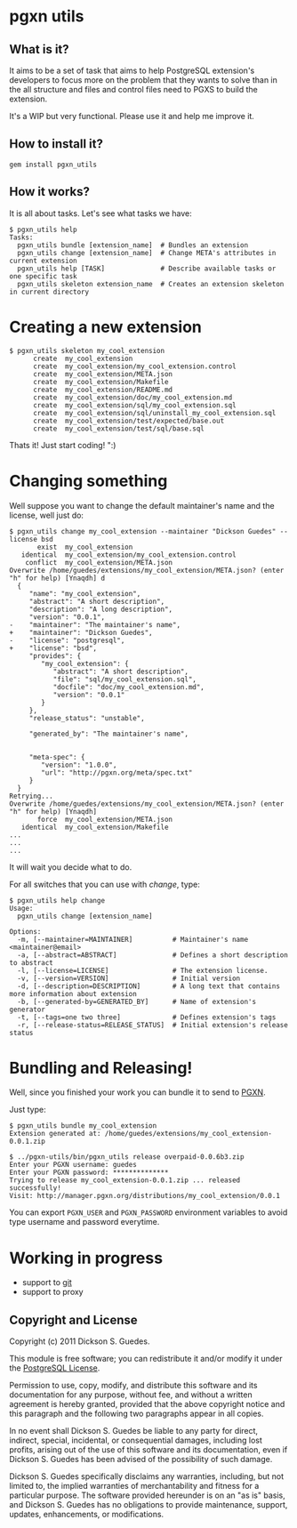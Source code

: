 pgxn utils
==========

What is it?
--------

It aims to be a set of task that aims to help PostgreSQL extension's developers to focus more on the problem that they wants to solve than in the all structure and files and control files need to PGXS to build the extension.

It's a WIP but very functional. Please use it and help me improve it.

How to install it?
------------------

    gem install pgxn_utils

How it works?
-------------

It is all about tasks. Let's see what tasks we have:

    $ pgxn_utils help
    Tasks:
      pgxn_utils bundle [extension_name]  # Bundles an extension
      pgxn_utils change [extension_name]  # Change META's attributes in current extension
      pgxn_utils help [TASK]              # Describe available tasks or one specific task
      pgxn_utils skeleton extension_name  # Creates an extension skeleton in current directory


# Creating a new extension

    $ pgxn_utils skeleton my_cool_extension
          create  my_cool_extension
          create  my_cool_extension/my_cool_extension.control
          create  my_cool_extension/META.json
          create  my_cool_extension/Makefile
          create  my_cool_extension/README.md
          create  my_cool_extension/doc/my_cool_extension.md
          create  my_cool_extension/sql/my_cool_extension.sql
          create  my_cool_extension/sql/uninstall_my_cool_extension.sql
          create  my_cool_extension/test/expected/base.out
          create  my_cool_extension/test/sql/base.sql

Thats it! Just start coding! ":)

# Changing something

Well suppose you want to change the default maintainer's name and the license, well just do:

    $ pgxn_utils change my_cool_extension --maintainer "Dickson Guedes" --license bsd
           exist  my_cool_extension
       identical  my_cool_extension/my_cool_extension.control
        conflict  my_cool_extension/META.json
    Overwrite /home/guedes/extensions/my_cool_extension/META.json? (enter "h" for help) [Ynaqdh] d
      {
         "name": "my_cool_extension",
         "abstract": "A short description",
         "description": "A long description",
         "version": "0.0.1",
    -    "maintainer": "The maintainer's name",
    +    "maintainer": "Dickson Guedes",
    -    "license": "postgresql",
    +    "license": "bsd",
         "provides": {
            "my_cool_extension": {
               "abstract": "A short description",
               "file": "sql/my_cool_extension.sql",
               "docfile": "doc/my_cool_extension.md",
               "version": "0.0.1"
            }
         },
         "release_status": "unstable",
      
         "generated_by": "The maintainer's name",
      
      
         "meta-spec": {
            "version": "1.0.0",
            "url": "http://pgxn.org/meta/spec.txt"
         }
      }
    Retrying...
    Overwrite /home/guedes/extensions/my_cool_extension/META.json? (enter "h" for help) [Ynaqdh]
           force  my_cool_extension/META.json
       identical  my_cool_extension/Makefile
    ...
    ...
    ...

It will wait you decide what to do.

For all switches that you can use with *change*, type:

    $ pgxn_utils help change
    Usage:
      pgxn_utils change [extension_name]

    Options:
      -m, [--maintainer=MAINTAINER]          # Maintainer's name <maintainer@email>
      -a, [--abstract=ABSTRACT]              # Defines a short description to abstract
      -l, [--license=LICENSE]                # The extension license.
      -v, [--version=VERSION]                # Initial version
      -d, [--description=DESCRIPTION]        # A long text that contains more information about extension
      -b, [--generated-by=GENERATED_BY]      # Name of extension's generator
      -t, [--tags=one two three]             # Defines extension's tags
      -r, [--release-status=RELEASE_STATUS]  # Initial extension's release status


# Bundling and Releasing!

Well, since you finished your work you can bundle it to send to [PGXN](http://pgxn.org).

Just type:

    $ pgxn_utils bundle my_cool_extension
    Extension generated at: /home/guedes/extensions/my_cool_extension-0.0.1.zip

    $ ../pgxn-utils/bin/pgxn_utils release overpaid-0.0.6b3.zip 
    Enter your PGXN username: guedes
    Enter your PGXN password: **************
    Trying to release my_cool_extension-0.0.1.zip ... released successfully!
    Visit: http://manager.pgxn.org/distributions/my_cool_extension/0.0.1

You can export `PGXN_USER` and `PGXN_PASSWORD` environment variables to avoid
type username and password everytime.

# Working in progress

* support to [git](http://git-scm.org)
* support to proxy

Copyright and License
---------------------

Copyright (c) 2011 Dickson S. Guedes.

This module is free software; you can redistribute it and/or modify it under
the [PostgreSQL License](http://www.opensource.org/licenses/postgresql).

Permission to use, copy, modify, and distribute this software and its
documentation for any purpose, without fee, and without a written agreement is
hereby granted, provided that the above copyright notice and this paragraph
and the following two paragraphs appear in all copies.

In no event shall Dickson S. Guedes be liable to any party for direct,
indirect, special, incidental, or consequential damages, including lost
profits, arising out of the use of this software and its documentation, even
if Dickson S. Guedes has been advised of the possibility of such damage.

Dickson S. Guedes specifically disclaims any warranties, including, but not
limited to, the implied warranties of merchantability and fitness for a
particular purpose. The software provided hereunder is on an "as is" basis,
and Dickson S. Guedes has no obligations to provide maintenance, support,
updates, enhancements, or modifications.
